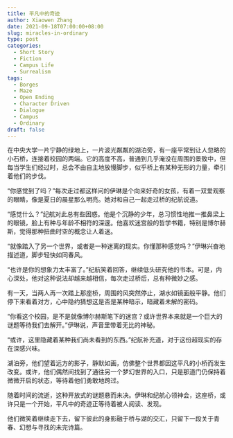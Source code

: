 ```yaml
---
title: 平凡中的奇迹
author: Xiaowen Zhang
date: 2021-09-18T07:00:00+08:00
slug: miracles-in-ordinary
type: post
categories:
  - Short Story
  - Fiction
  - Campus Life
  - Surrealism
tags:
  - Borges
  - Maze
  - Open Ending
  - Character Driven
  - Dialogue
  - Campus
  - Ordinary
draft: false
---
```


在中央大学一片宁静的绿地上，一片波光粼粼的湖泊旁，有一座平常到让人忽略的小石桥，连接着校园的两端。它的高度不高，普通到几乎淹没在周围的景致中，但每当学生们经过时，总会不由自主地放慢脚步，似乎桥上有某种无形的力量，牵引着他们的步伐。

“你感觉到了吗？”每次走过都这样问的伊琳是个向来好奇的女孩，有着一双爱观察的眼睛，像是夏日的晨星那么明亮。她对和自己一起走过桥的纪航说道。

“感觉什么？”纪航对此总有些困惑。他是个沉静的少年，总习惯性地推一推鼻梁上的眼镜，脸上有种与年龄不相符的深邃。他喜欢迷宫般的哲学书籍，特别是博尔赫斯，觉得那种扭曲时空的概念让人着迷。

“就像踏入了另一个世界，或者是一种迷离的现实。你懂那种感觉吗？”伊琳兴奋地描述道，脚步轻快如同春风。

“也许是你的想象力太丰富了。”纪航笑着回答，继续低头研究他的书本。可是，内心深处，他对这种说法却越来越相信，每次走过桥后，总有种微妙之感。

有一天，当两人再一次踏上那座桥，周围的风突然停止，湖水如镜面般平静。他们停下来看着对方，心中隐约猜想这是否是某种暗示，暗藏着未解的密码。

“你看这个校园，是不是就像博尔赫斯笔下的迷宫？或许世界本来就是一个巨大的谜题等待我们去解开。”伊琳说，声音里带着无比的神秘。

“或许，这里隐藏着某种我们尚未看到的东西。”纪航补充道，对于这份超现实的存在深感兴味。

湖泊旁，他们望着远方的影子，静默如画，仿佛整个世界都因这平凡的小桥而发生改变。或许，他们偶然间找到了通往另一个梦幻世界的入口，只是那道门仍保持着微微开启的状态，等待着他们勇敢地跨过。

随着时间的流逝，这种开放式的谜题悬而未决。伊琳和纪航心领神会，这座桥，或许只是一个开始，平凡中的奇迹正等待着被人阅读、发现。

他们微笑着继续走下去，留下彼此的身影融于桥与湖的交汇，只留下一段关于青春、幻想与寻找的未完诗篇。